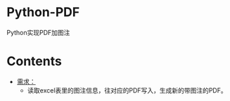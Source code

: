 # Python-PDF
Python实现PDF加图注
# Contents
- [需求：](#heading-one)
	- [  ](#bbb)读取excel表里的图注信息，往对应的PDF写入，生成新的带图注的PDF。

